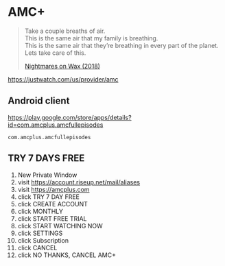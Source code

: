 # AMC+

> Take a couple breaths of air.\
> This is the same air that my family is breathing.\
> This is the same air that they’re breathing in every part of the planet.\
> Lets take care of this.
>
> [Nightmares on Wax (2018)](//youtube.com/watch?v=Vc-XzhnwpVc)

https://justwatch.com/us/provider/amc

## Android client

https://play.google.com/store/apps/details?id=com.amcplus.amcfullepisodes

~~~
com.amcplus.amcfullepisodes
~~~

## TRY 7 DAYS FREE

1. New Private Window
2. visit https://account.riseup.net/mail/aliases
3. visit https://amcplus.com
4. click TRY 7 DAY FREE
5. click CREATE ACCOUNT
6. click MONTHLY
7. click START FREE TRIAL
8. click START WATCHING NOW
9. click SETTINGS
10. click Subscription
11. click CANCEL
12. click NO THANKS, CANCEL AMC+
